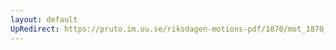 ```yaml
---
layout: default
UpRedirect: https://pruto.im.uu.se/riksdagen-motions-pdf/1870/mot_1870__fk__29/mot_1870__fk__29-002.pdf
---
```

